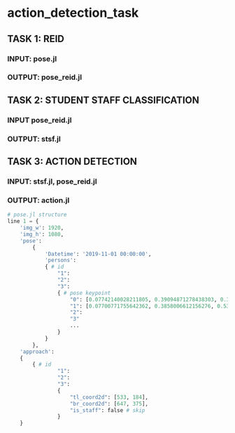 # action_detection_task

## TASK 1: REID
### INPUT: pose.jl
### OUTPUT: pose_reid.jl

## TASK 2: STUDENT STAFF CLASSIFICATION
### INPUT pose_reid.jl
### OUTPUT: stsf.jl

## TASK 3: ACTION DETECTION
### INPUT: stsf.jl, pose_reid.jl
### OUTPUT: action.jl

```python
# pose.jl structure
line 1 = {
    'img_w': 1920,
    'img_h': 1080,
    'pose': 
        {
            'Datetime': '2019-11-01 00:00:00',
            'persons': 
            { # id
                "1":
                "2":
                "3": 
                { # pose keypoint
                    "0": [0.07742140028211805, 0.39094871278438303, 0.39686208963394165],
                    "1": [0.07700771755642362, 0.3858006612156276, 0.53644198179245],
                    "2":
                    "3"
                    ...
                }
            }
        },
    'approach':
    {
        { # id
                "1":
                "2":
                "3": 
                {
                    "tl_coord2d": [533, 184], 
                    "br_coord2d": [647, 375], 
                    "is_staff": false # skip
                }
    }
```